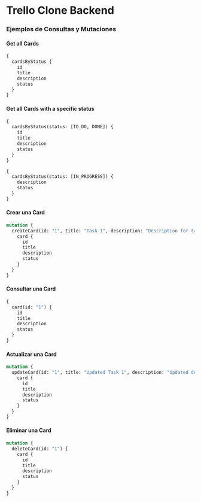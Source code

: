 # Trello Clone Backend

### Ejemplos de Consultas y Mutaciones

#### Get all Cards

```graphql
{
  cardsByStatus {
    id
    title
    description
    status
  }
}
```

#### Get all Cards with a specific status

```graphql
{
  cardsByStatus(status: [TO_DO, DONE]) {
    id
    title
    description
    status
  }
}
```

```graphql
{
  cardsByStatus(status: [IN_PROGRESS]) {
    description
    status
  }
}
```

#### Crear una Card

```graphql
mutation {
  createCard(id: "1", title: "Task 1", description: "Description for task 1", status: "To Do") {
    card {
      id
      title
      description
      status
    }
  }
}
```

#### Consultar una Card
```graphql
{
  card(id: "1") {
    id
    title
    description
    status
  }
}

```

#### Actualizar una Card
```graphql
mutation {
  updateCard(id: "1", title: "Updated Task 1", description: "Updated description", status: "In Progress") {
    card {
      id
      title
      description
      status
    }
  }
}
```

#### Eliminar una Card
```graphql
mutation {
  deleteCard(id: "1") {
    card {
      id
      title
      description
      status
    }
  }
}
```

